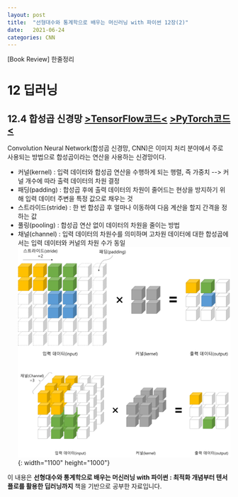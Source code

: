```yaml
---
layout: post
title:  "선형대수와 통계학으로 배우는 머신러닝 with 파이썬 12장(2)"
date:   2021-06-24
categories: CNN
---
```

[Book Review] 한줄정리

# 12 딥러닝

## 12.4 합성곱 신경망 [>TensorFlow코드<](https://github.com/mmminji/Machine-Learning/blob/master/12.4.TensorFlowCNN.py)  [>PyTorch코드<](https://github.com/mmminji/Machine-Learning/blob/master/12.4.PyTorchCNN.py)
Convolution Neural Network(합성곱 신경망, CNN)은 이미지 처리 분야에서 주로 사용되는 방법으로 합성곱이라는 연산을 사용하는 신경망이다.
- 커널(kernel) : 입력 데이터와 합성곱 연산을 수행하게 되는 행렬, 즉 가중치 --> 커널 개수에 따라 출력 데이터의 차원 결정
- 패딩(padding) : 합성곱 후에 출력 데이터의 차원이 줄어드는 현상을 방지하기 위해 입력 데이터 주변을 특정 값으로 채우는 것
- 스트라이드(stride) : 한 번 합성곱 후 얼마나 이동하여 다음 계산을 할지 간격을 정하는 값
- 풀링(pooling) : 합성곱 연산 없이 데이터의 차원을 줄이는 방법
- 채널(channel) : 입력 데이터의 차원수를 의미하며 고차원 데이터에 대한 합성곱에서는 입력 데이터와 커널의 차원 수가 동일
![](https://github.com/mmminji/mmminji.github.io/blob/main/assets/post_pics/12.4-CNN.png?raw=true){: width="1100" height="1000"}



이 내용은 **선형대수와 통계학으로 배우는 머신러닝 with 파이썬 : 최적화 개념부터 텐서플로를 활용한 딥러닝까지** 책을 기반으로 공부한 자료입니다.
